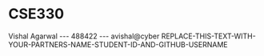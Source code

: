 # CSE330
Vishal Agarwal --- 488422 --- avishal@cyber
REPLACE-THIS-TEXT-WITH-YOUR-PARTNERS-NAME-STUDENT-ID-AND-GITHUB-USERNAME
